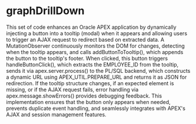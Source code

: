 # graphDrillDown
This set of code enhances an Oracle APEX application by dynamically injecting a button into a tooltip (modal) when it appears and allowing users to trigger an AJAX request to redirect based on extracted data. A MutationObserver continuously monitors the DOM for changes, detecting when the tooltip appears, and calls addButtonToTooltip(), which appends the button to the tooltip's footer. When clicked, this button triggers handleButtonClick(), which extracts the EMPLOYEE_ID from the tooltip, sends it via apex.server.process() to the PL/SQL backend, which constructs a dynamic URL using APEX_UTIL.PREPARE_URL and returns it as JSON for redirection. If the tooltip structure changes, if an expected element is missing, or if the AJAX request fails, error handling via apex.message.showErrors() provides debugging feedback. This implementation ensures that the button only appears when needed, prevents duplicate event handling, and seamlessly integrates with APEX's AJAX and session management features.
